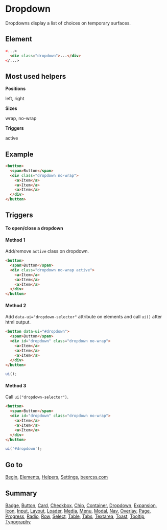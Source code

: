 # Dropdown

Dropdowns display a list of choices on temporary surfaces.

## Element

```html
<...>
  <div class="dropdown">...</div>
</...>
```

## Most used helpers

**Positions**

left, right

**Sizes**

wrap, no-wrap

**Triggers**

active

## Example

```html
<button>
  <span>Button</span>
  <div class="dropdown no-wrap">
    <a>Item</a>
    <a>Item</a>
    <a>Item</a>
  </div>
</button>
```

## Triggers 

#### To open/close a dropdown

#### Method 1

Add/remove `active` class on dropdown.

```html
<button>
  <span>Button</span>
  <div class="dropdown no-wrap active">
    <a>Item</a>
    <a>Item</a>
    <a>Item</a>
  </div>
</button>
```

#### Method 2

Add `data-ui="dropdown-selector"` attribute on elements and call `ui()` after html output.

```html
<button data-ui="#dropdown">
  <span>Button</span>
  <div id="dropdown" class="dropdown no-wrap">
    <a>Item</a>
    <a>Item</a>
    <a>Item</a>
  </div>
</button>
```

```js
ui();
```

#### Method 3

Call `ui("dropdown-selector")`.

```html
<button>
  <span>Button</span>
  <div id="dropdown" class="dropdown no-wrap">
    <a>Item</a>
    <a>Item</a>
    <a>Item</a>
  </div>
</button>
```

```js
ui('#dropdown');
```

## Go to

[Begin](https://github.com/beercss/beercss/blob/main/docs/INDEX.md), [Elements](https://github.com/beercss/beercss/blob/main/docs/ELEMENTS.md), [Helpers](https://github.com/beercss/beercss/blob/main/docs/HELPERS.md), [Settings](https://github.com/beercss/beercss/blob/main/docs/SETTINGS.md), [beercss.com](https://www.beercss.com)

## Summary

[Badge](https://github.com/beercss/beercss/blob/main/docs/BADGE.md), [Button](https://github.com/beercss/beercss/blob/main/docs/BUTTON.md), [Card](https://github.com/beercss/beercss/blob/main/docs/CARD.md), [Checkbox](https://github.com/beercss/beercss/blob/main/docs/CHECKBOX.md), [Chip](https://github.com/beercss/beercss/blob/main/docs/CHIP.md), [Container](https://github.com/beercss/beercss/blob/main/docs/CONTAINER.md), [Dropdown](https://github.com/beercss/beercss/blob/main/docs/DROPDOWN.md), [Expansion](https://github.com/beercss/beercss/blob/main/docs/EXPANSION.md), [Icon](https://github.com/beercss/beercss/blob/main/docs/ICON.md), [Input](https://github.com/beercss/beercss/blob/main/docs/INPUT.md), [Layout](https://github.com/beercss/beercss/blob/main/docs/LAYOUT.md), [Loader](https://github.com/beercss/beercss/blob/main/docs/LOADER.md), [Media](https://github.com/beercss/beercss/blob/main/docs/MEDIA.md), [Menu](https://github.com/beercss/beercss/blob/main/docs/MENU.md), [Modal](https://github.com/beercss/beercss/blob/main/docs/MODAL.md), [Nav](https://github.com/beercss/beercss/blob/main/docs/NAV.md), [Overlay](https://github.com/beercss/beercss/blob/main/docs/OVERLAY.md), [Page](https://github.com/beercss/beercss/blob/main/docs/PAGE.md), [Progress](https://github.com/beercss/beercss/blob/main/docs/PROGRESS.md), [Radio](https://github.com/beercss/beercss/blob/main/docs/RADIO.md), [Row](https://github.com/beercss/beercss/blob/main/docs/ROW.md), [Select](https://github.com/beercss/beercss/blob/main/docs/SELECT.md), [Table](https://github.com/beercss/beercss/blob/main/docs/TABLE.md), [Tabs](https://github.com/beercss/beercss/blob/main/docs/TABS.md), [Textarea](https://github.com/beercss/beercss/blob/main/docs/TEXTAREA.md), [Toast](https://github.com/beercss/beercss/blob/main/docs/TOAST.md), [Tooltip](https://github.com/beercss/beercss/blob/main/docs/TOOLTIP.md), [Typography](https://github.com/beercss/beercss/blob/main/docs/TYPOGRAPHY.md)